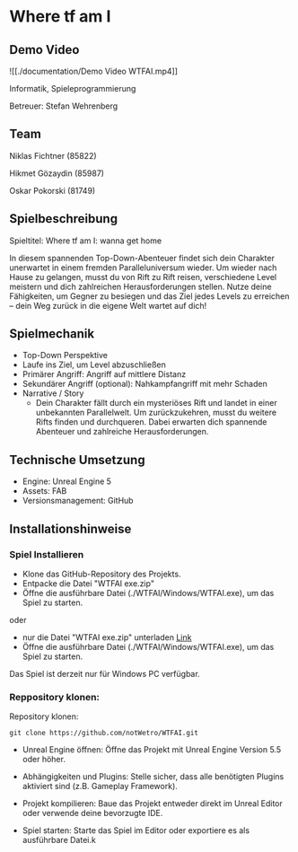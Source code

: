 # Where tf am I

## Demo Video
![[./documentation/Demo Video WTFAI.mp4]]

Informatik, Spieleprogrammierung

Betreuer: Stefan Wehrenberg

## Team
Niklas Fichtner (85822)

Hikmet Gözaydin (85987)

Oskar Pokorski (81749)

## Spielbeschreibung
Spieltitel: Where tf am I: wanna get home

In diesem spannenden Top-Down-Abenteuer findet sich dein Charakter unerwartet in einem fremden Paralleluniversum wieder. Um wieder nach Hause zu gelangen, musst du von Rift zu Rift reisen, verschiedene Level meistern und dich zahlreichen Herausforderungen stellen. Nutze deine Fähigkeiten, um Gegner zu besiegen und das Ziel jedes Levels zu erreichen – dein Weg zurück in die eigene Welt wartet auf dich!

## Spielmechanik
- Top-Down Perspektive
- Laufe ins Ziel, um Level abzuschließen
- Primärer Angriff: Angriff auf mittlere Distanz
- Sekundärer Angriff (optional): Nahkampfangriff mit mehr Schaden
- Narrative / Story
    - Dein Charakter fällt durch ein mysteriöses Rift und landet in einer unbekannten Parallelwelt. Um zurückzukehren, musst du weitere Rifts finden und durchqueren. Dabei erwarten dich spannende Abenteuer und zahlreiche Herausforderungen.

## Technische Umsetzung
- Engine: Unreal Engine 5
- Assets: FAB
- Versionsmanagement: GitHub

## Installationshinweise
### Spiel Installieren
- Klone das GitHub-Repository des Projekts.
- Entpacke die Datei "WTFAI exe.zip"
- Öffne die ausführbare Datei (./WTFAI/Windows/WTFAI.exe), um das Spiel zu starten.

oder

- nur die Datei "WTFAI exe.zip" unterladen [Link](https://github.com/notWetro/WTFAI/raw/refs/heads/main/WTFAI%20exe.zip?download=)
- Öffne die ausführbare Datei (./WTFAI/Windows/WTFAI.exe), um das Spiel zu starten.

Das Spiel ist derzeit nur für Windows PC verfügbar.

### Reppository klonen:
Repository klonen:

```
git clone https://github.com/notWetro/WTFAI.git
```
- Unreal Engine öffnen:
Öffne das Projekt mit Unreal Engine Version 5.5 oder höher.

- Abhängigkeiten und Plugins:
Stelle sicher, dass alle benötigten Plugins aktiviert sind (z.B. Gameplay Framework).

- Projekt kompilieren:
Baue das Projekt entweder direkt im Unreal Editor oder verwende deine bevorzugte IDE.

- Spiel starten:
Starte das Spiel im Editor oder exportiere es als ausführbare Datei.k
